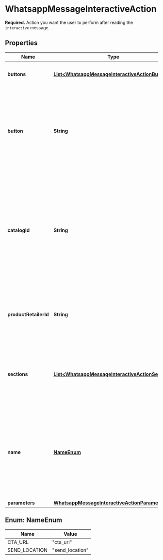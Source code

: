 

# WhatsappMessageInteractiveAction

**Required.** Action you want the user to perform after reading the `interactive` message.

## Properties

| Name | Type | Description | Notes |
|------------ | ------------- | ------------- | -------------|
|**buttons** | [**List&lt;WhatsappMessageInteractiveActionButton&gt;**](WhatsappMessageInteractiveActionButton.md) | Required for Reply Buttons. You can have up to 3 buttons. |  [optional] |
|**button** | **String** | Required for List Messages. Button content. It cannot be an empty string and must be unique within the message. Emojis are supported, markdown is not. Maximum length: 20 characters. |  [optional] |
|**catalogId** | **String** | Required for Single Product Messages and Multi-Product Messages. Unique identifier of the Facebook catalog linked to your WhatsApp Business Account. This ID can be retrieved via the [Meta Commerce Manager](https://business.facebook.com/commerce). |  [optional] |
|**productRetailerId** | **String** | Required for Single Product Messages and Multi-Product Messages. Unique identifier of the product in a catalog. |  [optional] |
|**sections** | [**List&lt;WhatsappMessageInteractiveActionSection&gt;**](WhatsappMessageInteractiveActionSection.md) | Required for List Messages and Multi-Product Messages. Array of section objects. Minimum of 1, maximum of 10. |  [optional] |
|**name** | [**NameEnum**](#NameEnum) | Action name. Required for Call-To-Action (CTA) URL Button Messages. - &#x60;cta_url&#x60;: Use for Call-To-Action (CTA) URL Buttons. - &#x60;send_location&#x60;: Use for Location Request Messages. |  [optional] |
|**parameters** | [**WhatsappMessageInteractiveActionParameters**](WhatsappMessageInteractiveActionParameters.md) |  |  [optional] |



## Enum: NameEnum

| Name | Value |
|---- | -----|
| CTA_URL | &quot;cta_url&quot; |
| SEND_LOCATION | &quot;send_location&quot; |



